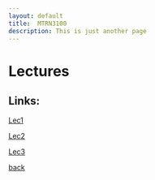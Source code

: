 ```yaml
---
layout: default
title:  MTRN3100 
description: This is just another page
---
```


#  Lectures 

## Links:

[Lec1](lec1.pdf)

[Lec2](lec2.pdf)

[Lec3](lec3.pdf)

[back](../lectures.html)
